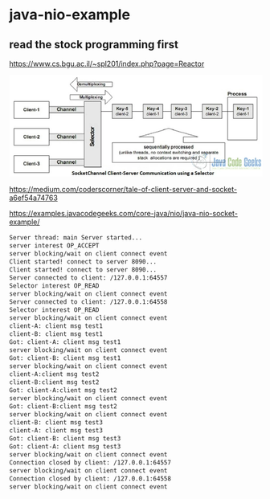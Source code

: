 # java-nio-example

## read the stock programming first

https://www.cs.bgu.ac.il/~spl201/index.php?page=Reactor

![socketchannel.jpg.webp](example/doc/socketchannel.jpg)

https://medium.com/coderscorner/tale-of-client-server-and-socket-a6ef54a74763

https://examples.javacodegeeks.com/core-java/nio/java-nio-socket-example/

```json5
Server thread: main Server started...
server interest OP_ACCEPT
server blocking/wait on client connect event
Client started! connect to server 8090...
Client started! connect to server 8090...
Server connected to client: /127.0.0.1:64557
Selector interest OP_READ
server blocking/wait on client connect event
Server connected to client: /127.0.0.1:64558
Selector interest OP_READ
server blocking/wait on client connect event
client-A: client msg test1
client-B: client msg test1
Got: client-A: client msg test1
server blocking/wait on client connect event
Got: client-B: client msg test1
server blocking/wait on client connect event
client-A:client msg test2
client-B:client msg test2
Got: client-A:client msg test2
server blocking/wait on client connect event
Got: client-B:client msg test2
server blocking/wait on client connect event
client-B: client msg test3
client-A: client msg test3
Got: client-B: client msg test3
Got: client-A: client msg test3
server blocking/wait on client connect event
Connection closed by client: /127.0.0.1:64557
server blocking/wait on client connect event
Connection closed by client: /127.0.0.1:64558
server blocking/wait on client connect event
```